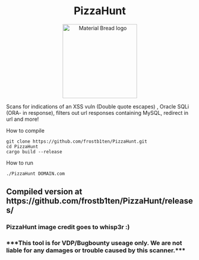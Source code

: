 <h1 align="center">PizzaHunt</h1>

<p align="center">
  <img width="200" src="https://user-images.githubusercontent.com/68353531/158382636-dc504b50-c738-495d-9292-147706085005.png" alt="Material Bread logo">

  
</p>

Scans for indications of an XSS vuln (Double quote escapes) , Oracle SQLi (ORA- in response), filters out url responses containing MySQL, redirect in url and more!

How to compile
```
git clone https://github.com/frostb1ten/PizzaHunt.git
cd PizzaHunt
cargo build --release
```

How to run
```
./PizzaHunt DOMAIN.com
```


<h2>Compiled version at https://github.com/frostb1ten/PizzaHunt/releases/</h2>


<h3>PizzaHunt image credit goes to whisp3r :)</h3>
<h3>***This tool is for VDP/Bugbounty useage only. We are not liable for any damages or trouble caused by this scanner.***</h3>
